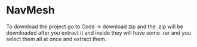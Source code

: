 # NavMesh
To download the project go to Code -> download zip and the .zip will be downloaded after you extract it and inside they will have some .rar and you select them all at once and extract them.
